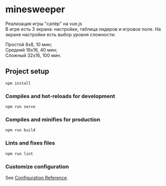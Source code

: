 # minesweeper
Реализация игры "сапёр" на vue.js  
В игре есть 3 экрана: настройки, таблица лидеров и игровое поле.
На экране настройки есть выбор уровня сложности:

Простой 8x8, 10 мин;  
Средний 16x16, 40 мин;  
Сложный 32x16, 100 мин.  

## Project setup
```
npm install
```

### Compiles and hot-reloads for development
```
npm run serve
```

### Compiles and minifies for production
```
npm run build
```

### Lints and fixes files
```
npm run lint
```

### Customize configuration
See [Configuration Reference](https://cli.vuejs.org/config/).
